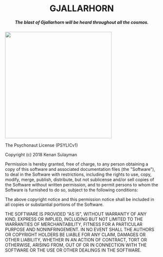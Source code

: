 <h1 align="center">GJALLARHORN</h1>

<h5 align="center">The blast of Gjallarhorn will be heard throughout all the cosmos.</h5>

<img src="https://github.com/psychonautwiki/GJALLARHORN/raw/master/overview.png" width="350"/>

The Psychonaut License (PSYLICv1)

Copyright (c) 2018 Kenan Sulayman

Permission is hereby granted, free of charge, to any person obtaining a copy
of this software and associated documentation files (the "Software"), to deal
in the Software with restrictions, including the rights to use, copy, modify,
merge, publish, distribute, but not sublicense and/or sell copies of the
Software without written permission, and to permit persons to whom the Software
is furnished to do so, subject to the following conditions:

The above copyright notice and this permission notice shall be included in all
copies or substantial portions of the Software.

THE SOFTWARE IS PROVIDED "AS IS", WITHOUT WARRANTY OF ANY KIND, EXPRESS OR
IMPLIED, INCLUDING BUT NOT LIMITED TO THE WARRANTIES OF MERCHANTABILITY,
FITNESS FOR A PARTICULAR PURPOSE AND NONINFRINGEMENT. IN NO EVENT SHALL THE
AUTHORS OR COPYRIGHT HOLDERS BE LIABLE FOR ANY CLAIM, DAMAGES OR OTHER
LIABILITY, WHETHER IN AN ACTION OF CONTRACT, TORT OR OTHERWISE, ARISING FROM,
OUT OF OR IN CONNECTION WITH THE SOFTWARE OR THE USE OR OTHER DEALINGS IN THE
SOFTWARE.
